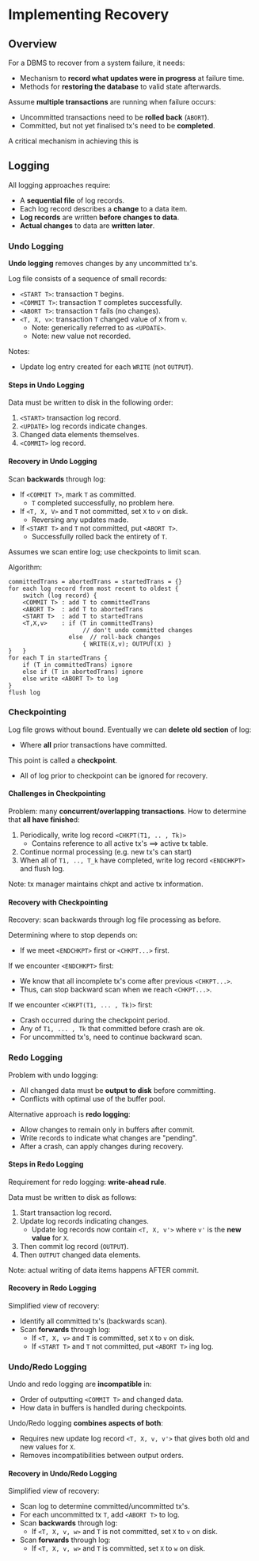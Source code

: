 # Implementing Recovery
## Overview
For a DBMS to recover from a system failure, it needs:
- Mechanism to **record what updates were in progress** at failure time.
- Methods for **restoring the database** to valid state afterwards.

Assume **multiple transactions** are running when failure occurs:
- Uncommitted transactions need to be **rolled back** (``ABORT``).
- Committed, but not yet finalised tx's need to be **completed**.

A critical mechanism in achieving this is

## Logging
All logging approaches require:
- A **sequential file** of log records.
- Each log record describes a **change** to a data item.
- **Log records** are written **before changes to data**.
- **Actual changes** to data are **written later**.

### Undo Logging
**Undo logging** removes changes by any uncommitted tx's.

Log file consists of a sequence of small records:
- ``<START T>``: transaction ``T`` begins.
- ``<COMMIT T>``: transaction ``T`` completes successfully.
- ``<ABORT T>``: transaction ``T`` fails (no changes).
- ``<T, X, v>``: transaction ``T`` changed value of ``X`` from ``v``.
    - Note: generically referred to as ``<UPDATE>``.
    - Note: new value not recorded.

Notes:
- Update log entry created for each ``WRITE`` (not ``OUTPUT``).

#### Steps in Undo Logging
Data must be written to disk in the following order:
1. ``<START>`` transaction log record.
2. ``<UPDATE>`` log records indicate changes.
3. Changed data elements themselves.
4. ``<COMMIT>`` log record.

#### Recovery in Undo Logging
Scan **backwards** through log:
- If ``<COMMIT T>``, mark ``T`` as committed.
    - ``T`` completed successfully, no problem here.
- If ``<T, X, V>`` and ``T`` not committed, set ``X`` to ``v`` on disk.
    - Reversing any updates made.
- If ``<START T>`` and ``T`` not committed, put ``<ABORT T>``.
    - Successfully rolled back the entirety of ``T``.

Assumes we scan entire log; use checkpoints to limit scan.

Algorithm:
```
committedTrans = abortedTrans = startedTrans = {}
for each log record from most recent to oldest {
    switch (log record) {
    <COMMIT T> : add T to committedTrans
    <ABORT T>  : add T to abortedTrans
    <START T>  : add T to startedTrans
    <T,X,v>    : if (T in committedTrans)
                     // don't undo committed changes
                 else  // roll-back changes
                     { WRITE(X,v); OUTPUT(X) }
}   }
for each T in startedTrans {
    if (T in committedTrans) ignore
    else if (T in abortedTrans) ignore
    else write <ABORT T> to log
}
flush log
```

### Checkpointing
Log file grows without bound. Eventually we can **delete old section** of log:
- Where **all** prior transactions have committed.

This point is called a **checkpoint**.
- All of log prior to checkpoint can be ignored for recovery.

#### Challenges in Checkpointing
Problem: many **concurrent/overlapping transactions**. How to determine that **all have finishe**d:
1. Periodically, write log record ``<CHKPT(T1, .. , Tk)>``
    - Contains reference to all active tx's ==> active tx table.
2. Continue normal processing (e.g. new tx's can start)
3. When all of ``T1, .., T_k`` have completed, write log record ``<ENDCHKPT>`` and flush log.

Note: tx manager maintains chkpt and active tx information.

#### Recovery with Checkpointing
Recovery: scan backwards through log file processing as before.

Determining where to stop depends on:
- If we meet ``<ENDCHKPT>`` first or ``<CHKPT...>`` first.

If we encounter ``<ENDCHKPT>`` first:
- We know that all incomplete tx's come after previous ``<CHKPT...>``.
- Thus, can stop backward scan when we reach ``<CHKPT...>``.

If we encounter ``<CHKPT(T1, ... , Tk)>`` first:
- Crash occurred during the checkpoint period.
- Any of ``T1, ... , Tk`` that committed before crash are ok.
- For uncommitted tx's, need to continue backward scan.

### Redo Logging
Problem with undo logging:
- All changed data must be **output to disk** before committing.
- Conflicts with optimal use of the buffer pool.

Alternative approach is **redo logging**:
- Allow changes to remain only in buffers after commit.
- Write records to indicate what changes are "pending".
- After a crash, can apply changes during recovery.

#### Steps in Redo Logging
Requirement for redo logging: **write-ahead rule**.

Data must be written to disk as follows:
1. Start transaction log record.
2. Update log records indicating changes.
    - Update log records now contain ``<T, X, v'>`` where ``v'`` is the **new value** for ``X``.
3. Then commit log record (``OUTPUT``).
4. Then ``OUTPUT`` changed data elements.

Note: actual writing of data items happens AFTER commit.

#### Recovery in Redo Logging
Simplified view of recovery:
- Identify all committed tx's (backwards scan).
- Scan **forwards** through log:
    - If ``<T, X, v>`` and ``T`` is committed, set ``X`` to ``v`` on disk.
    - If ``<START T>`` and ``T`` not committed, put ``<ABORT T>`` ing log.

### Undo/Redo Logging
Undo and redo logging are **incompatible** in:
- Order of outputting ``<COMMIT T>`` and changed data.
- How data in buffers is handled during checkpoints.

Undo/Redo logging **combines aspects of both**:
- Requires new update log record ``<T, X, v, v'>`` that gives both old and new values for ``X``.
- Removes incompatibilities between output orders.

#### Recovery in Undo/Redo Logging
Simplified view of recovery:
- Scan log to determine committed/uncommitted tx's.
- For each uncommitted tx ``T``, add ``<ABORT T>`` to log.
- Scan **backwards** through log:
    - If ``<T, X, v, w>`` and ``T`` is not committed, set ``X`` to ``v`` on disk.
- Scan **forwards** through log:
    - If ``<T, X, v, w>`` and ``T`` is committed, set ``X`` to ``w`` on disk.